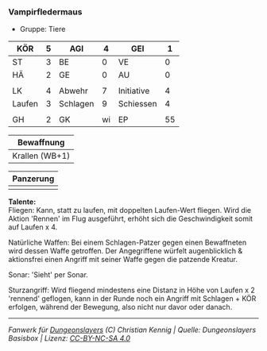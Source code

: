 ### Vampirfledermaus  
- Gruppe: Tiere  

| KÖR | 5 | AGI | 4 | GEI | 1 |
| --- | --- | --- | --- | --- | --- |
| ST | 3 | BE | 0 | VE | 0 |
| HÄ | 2 | GE | 0 | AU | 0 |
|  |  |  |  |  |  |
| LK | 4 | Abwehr | 7 | Initiative | 4 |
| Laufen | 3 | Schlagen | 9 | Schiessen | 4 |
|  |  |  |  |  |  |
| GH | 2 | GK | wi | EP | 55 |


| Bewaffnung |
| --- |
| Krallen (WB+1) |


| Panzerung |
| --- |
|  |


**Talente:**  
Fliegen: Kann, statt zu laufen, mit doppelten Laufen-Wert fliegen. Wird die Aktion 'Rennen' im Flug ausgeführt, erhöht sich die Geschwindigkeit somit auf Laufen x 4.

Natürliche Waffen: Bei einem Schlagen-Patzer gegen einen Bewaffneten wird dessen Waffe getroffen. Der Angegriffene würfelt augenblicklich & aktionsfrei einen Angriff mit seiner Waffe gegen die patzende Kreatur.

Sonar: 'Sieht' per Sonar.

Sturzangriff: Wird fliegend mindestens eine Distanz in Höhe von Laufen x 2 'rennend' geflogen, kann in der Runde noch ein Angriff mit Schlagen + KÖR erfolgen, während der Bewegung, also nicht nur davor oder danach.





___
*Fanwerk für [Dungeonslayers](https://www.dungeonslayers.net/) (C) Christian Kennig | Quelle: Dungeonslayers Basisbox | Lizenz: [CC-BY-NC-SA 4.0](https://creativecommons.org/licenses/by-nc-sa/4.0/deed.de)*